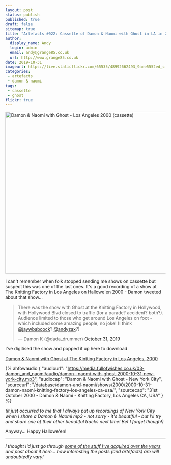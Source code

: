 ```yaml
---
layout: post
status: publish
published: true
draft: false
sitemap: true
title: "Artefacts #022: Cassette of Damon & Naomi with Ghost in LA in 2000"
author:
  display_name: Andy
  login: admin
  email: andy@grange85.co.uk
  url: http://www.grange85.co.uk
date: 2019-10-31
imageurl: https://live.staticflickr.com/65535/48992662493_9aee5552ed_c.jpg
categories:
 - artefacts
 - damon & naomi
tags:
 - cassette
 - ghost
flickr: true
---
```

<a data-flickr-embed="true" href="https://www.flickr.com/photos/grange85/48992662493/in/datetaken/" title="Damon &amp; Naomi with Ghost - Los Angeles 2000 (cassette)"><img src="https://live.staticflickr.com/65535/48992662493_9aee5552ed_c.jpg" width="800" height="510" alt="Damon &amp; Naomi with Ghost - Los Angeles 2000 (cassette)"></a>

I can't remember when folk stopped sending me shows on cassette but suspect this was one of the last ones. It's a good recording of a show at The Knitting Factory in Los Angeles on Hallowe'en 2000 - Damon tweeted about that show...

<blockquote class="twitter-tweet"><p lang="en" dir="ltr">There was the show with Ghost at the Knitting Factory in Hollywood, with Hollywood Blvd closed to traffic (for a parade? accident? both?). Audience limited to those who get around Los Angeles on foot - which included some amazing people, no joke! (I think <a href="https://twitter.com/jaywbabcock?ref_src=twsrc%5Etfw">@jaywbabcock</a>? <a href="https://twitter.com/andyzax?ref_src=twsrc%5Etfw">@andyzax</a>?)</p>&mdash; Damon K (@dada_drummer) <a href="https://twitter.com/dada_drummer/status/1190035200136372224?ref_src=twsrc%5Etfw">October 31, 2019</a></blockquote>

I've digitised the show and popped it up here to download

[Damon & Naomi with Ghost at The Kintting Factory in Los Angeles, 2000](https://media.fullofwishes.co.uk/03-damon_and_naomi/audio/damon--naomi-with-ghost-2000-10-31-the-knitting-factory.zip)

 {% ahfowaudio {
  "audiourl": "https://media.fullofwishes.co.uk/03-damon_and_naomi/audio/damon--naomi-with-ghost-2000-10-31-new-york-city.mp3",
  "audiocap": "Damon & Naomi with Ghost - New York City",
  "sourceurl": "/database/damon-and-naomi/shows/2000/2000-10-31-damon-naomi-knitting-factory-los-angeles-ca-usa/",
  "sourcecap": "31st October 2000 - Damon & Naomi - Knitting Factory, Los Angeles CA, USA"
  } %}

_(it just occurred to me that I *always* put up recordings of New York City when I share a Damon & Naomi mp3 - not sorry - it's beautiful - but I'll try and share one of their other beautiful tracks next time! Bet I forget though!)_

Anyway... Happy Hallowe'en!

---

_I thought I'd just go through [some of the stuff I've acquired over the years](/category/artefacts/) and post about it here... how interesting the posts (and artefacts) are will undoubtedly vary!_
